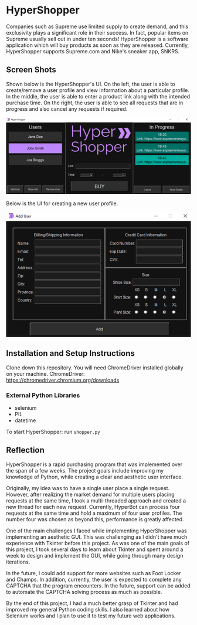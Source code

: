 # HyperShopper

Companies such as Supreme use limited supply to create demand, and this exclusivity plays a significant role in their success. In fact, popular items on Supreme usually sell out in under ten seconds! HyperShopper is a software application which will buy products as soon as they are released. Currently, HyperShopper supports Supreme.com and Nike's sneaker app, SNKRS. 

## Screen Shots
Shown below is the HyperShopper's UI. On the left, the user is able to create/remove a user profile and view information about a particular profile. In the middle, the user is able to enter a product link along with the intended purchase time. On the right, the user is able to see all requests that are in progress and also cancel any requests if required. 

![HyperShopper showcase](screenshots/showcase.PNG)

Below is the UI for creating a new user profile.

![add_user showcase](screenshots/add_user.PNG)

## Installation and Setup Instructions

Clone down this repository. You will need ChromeDriver installed globally on your machine. ChromeDriver: https://chromedriver.chromium.org/downloads

### External Python Libraries
* selenium
* PIL
* datetime

To start HyperShopper:
run `shopper.py`

## Reflection
HyperShopper is a rapid purchasing program that was implemented over the span of a few weeks. The project goals include improving my knowledge of Python, while creating a clear and aesthetic user interface. 

Originally, my idea was to have a single user place a single request. However, after realizing the market demand for multiple users placing requests at the same time, I took a multi-threaded approach and created a new thread for each new request. Currently, HyperBot can process four requests at the same time and hold a maximum of four user profiles. The number four was chosen as beyond this, performance is greatly affected. 

One of the main challenges I faced while implementing HyperShopper was implementing an aesthetic GUI. This was challenging as I didn't have much experience with Tkinter before this project. As was one of the main goals of this project, I took several days to learn about Tkinter and spent around a week to design and implement the GUI, while going through many design iterations.

In the future, I could add support for more websites such as Foot Locker and Champs. In addition, currently, the user is expected to complete any CAPTCHA that the program encounters. In the future, support can be added to automate the CAPTCHA solving process as much as possible.  

By the end of this project, I had a much better grasp of Tkinter and had improved my general Python coding skills. I also learned about how Selenium works and I plan to use it to test my future web applications. 



